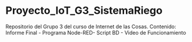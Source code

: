 # Proyecto_IoT_G3_SistemaRiego
Repositorio del Grupo 3 del curso de Internet de las Cosas.  Contenido: Informe Final - Programa Node-RED- Script BD - Video de Funcionamiento
